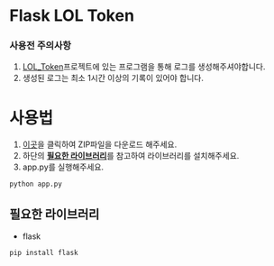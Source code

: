 # Flask LOL Token

### 사용전 주의사항
1. [LOL_Token](https://github.com/ryuryu10/LOL_token)프로젝트에 있는 프로그램을 통해 로그를 생성해주셔야합니다. 
2. 생성된 로그는 최소 1시간 이상의 기록이 있어야 합니다.
#  사용법
1. [이곳](https://github.com/ryuryu10/Flask-LOL_Token/archive/refs/heads/main.zip)을 클릭하여 ZIP파일을 다운로드 해주세요.
2. 하단의 <u>**필요한 라이브러리**</u>를 참고하여 라이브러리를 설치해주세요.
3. app.py를 실행해주세요.
```
python app.py
```
## 필요한 라이브러리
- flask
```
pip install flask
```

